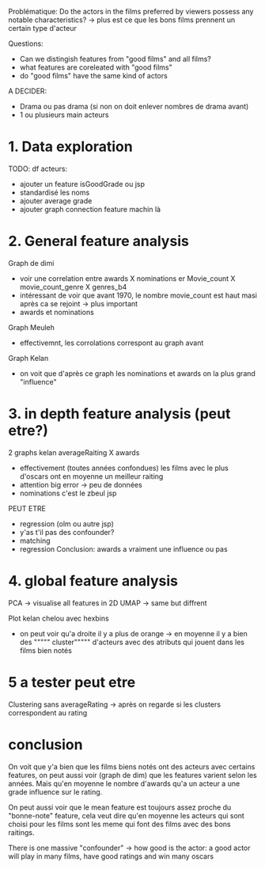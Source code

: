 Problématique: Do the actors in the films preferred by viewers possess any notable characteristics? -> plus est ce que les bons films prennent un certain type d'acteur

Questions:
- Can we distingish features from "good films" and all films?
- what features are coreleated with "good films"
- do "good films" have the same kind of actors

A DECIDER:
- Drama ou pas drama (si non on doit enlever nombres de drama avant)
- 1 ou plusieurs main acteurs



# 1. Data exploration
TODO:
df acteurs:
- ajouter un feature isGoodGrade ou jsp
- standardisé les noms
- ajouter average grade
- ajouter graph connection feature machin là

# 2. General feature analysis
Graph de dimi
- voir une correlation entre awards X nominations er Movie_count X movie_count_genre X genres_b4
- intéressant de voir que avant 1970, le nombre movie_count est haut masi après ca se rejoint -> plus important
- awards et nominations

Graph Meuleh
- effectivemnt, les corrolations correspont au graph avant

Graph Kelan
- on voit que d'après ce graph les nominations et awards on la plus grand "influence"

# 3. in depth feature analysis (peut etre?)
2 graphs kelan averageRaiting X awards
- effectivement (toutes années confondues) les films avec le plus d'oscars ont en moyenne un meilleur raiting
- attention big error -> peu de données
- nominations c'est le zbeul jsp


PEUT ETRE
- regression (olm ou autre jsp)
- y'as t'il pas des confounder?
- matching
- regression
Conclusion: awards a vraiment une influence ou pas

# 4. global feature analysis
PCA -> visualise all features in 2D
UMAP -> same but diffrent

Plot kelan chelou avec hexbins
- on peut voir qu'a droite il y a plus de orange -> en moyenne il y a bien des """"" cluster""""" d'acteurs avec des atributs qui jouent dans les films bien notés

# 5 a tester peut etre
Clustering sans averageRating -> après on regarde si les clusters correspondent au rating

# conclusion

On voit que y'a bien que les films biens notés ont des acteurs avec certains features, on peut aussi voir (graph de dim) que les features varient selon les années. Mais qu'en moyenne le nombre d'awards qu'a un acteur a une grade influence sur le rating. 

On peut aussi voir que le mean feature est toujours assez proche du "bonne-note" feature, cela veut dire qu'en moyenne les acteurs qui sont choisi pour les films sont les meme qui font des films avec des bons raitings. 

There is one massive "confounder" -> how good is the actor: a good actor will play in many films, have good ratings and win many oscars





